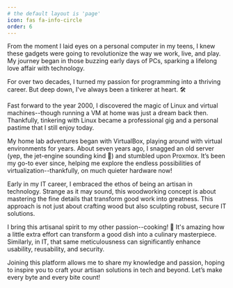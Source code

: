 ```yaml
---
# the default layout is 'page'
icon: fas fa-info-circle
order: 6
---
```


From the moment I laid eyes on a personal computer in my teens, I knew these gadgets were going to revolutionize the way we work, live, and play. My journey began in those buzzing early days of PCs, sparking a lifelong love affair with technology.

For over two decades, I turned my passion for programming into a thriving career. But deep down, I've always been a tinkerer at heart. 🛠️

Fast forward to the year 2000, I discovered the magic of Linux and virtual machines--though running a VM at home was just a dream back then. Thankfully, tinkering with Linux became a professional gig and a personal pastime that I still enjoy today.

My home lab adventures began with VirtualBox, playing around with virtual environments for years. About seven years ago, I snagged an old server (yep, the jet-engine sounding kind 🚀) and stumbled upon Proxmox. It’s been my go-to ever since, helping me explore the endless possibilities of virtualization--thankfully, on much quieter hardware now!

Early in my IT career, I embraced the ethos of being an artisan in technology. Strange as it may sound, this woodworking concept is about mastering the fine details that transform good work into greatness. This approach is not just about crafting wood but also sculpting robust, secure IT solutions.

I bring this artisanal spirit to my other passion--cooking! 🍳 It's amazing how a little extra effort can transform a good dish into a culinary masterpiece. Similarly, in IT, that same meticulousness can significantly enhance usability, reusability, and security.

Joining this platform allows me to share my knowledge and passion, hoping to inspire you to craft your artisan solutions in tech and beyond. Let’s make every byte and every bite count!